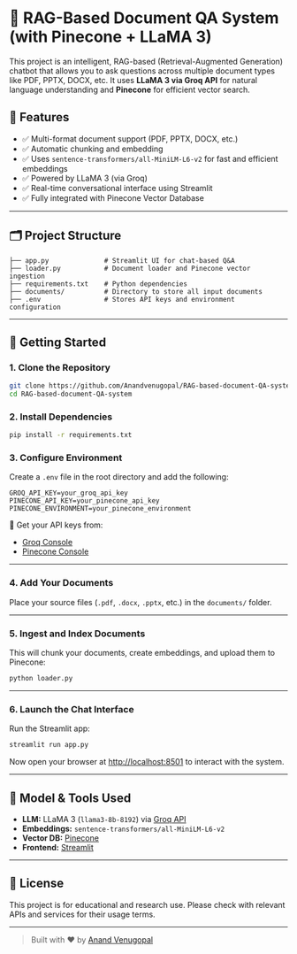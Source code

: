 # 📄 RAG-Based Document QA System (with Pinecone + LLaMA 3)

This project is an intelligent, RAG-based (Retrieval-Augmented Generation) chatbot that allows you to ask questions across multiple document types like PDF, PPTX, DOCX, etc. It uses **LLaMA 3 via Groq API** for natural language understanding and **Pinecone** for efficient vector search.

## 🔧 Features

- ✅ Multi-format document support (PDF, PPTX, DOCX, etc.)
- ✅ Automatic chunking and embedding
- ✅ Uses `sentence-transformers/all-MiniLM-L6-v2` for fast and efficient embeddings
- ✅ Powered by LLaMA 3 (via Groq)
- ✅ Real-time conversational interface using Streamlit
- ✅ Fully integrated with Pinecone Vector Database

---

## 🗂 Project Structure

```
├── app.py              # Streamlit UI for chat-based Q&A
├── loader.py           # Document loader and Pinecone vector ingestion
├── requirements.txt    # Python dependencies
├── documents/          # Directory to store all input documents
├── .env                # Stores API keys and environment configuration
```

---

## 🚀 Getting Started

### 1. Clone the Repository

```bash
git clone https://github.com/Anandvenugopal/RAG-based-document-QA-system.git
cd RAG-based-document-QA-system
```

### 2. Install Dependencies

```bash
pip install -r requirements.txt
```

### 3. Configure Environment

Create a `.env` file in the root directory and add the following:

```env
GROQ_API_KEY=your_groq_api_key
PINECONE_API_KEY=your_pinecone_api_key
PINECONE_ENVIRONMENT=your_pinecone_environment
```

🔑 Get your API keys from:

- [Groq Console](https://console.groq.com/)
- [Pinecone Console](https://www.pinecone.io/)

---

### 4. Add Your Documents

Place your source files (`.pdf`, `.docx`, `.pptx`, etc.) in the `documents/` folder.

---

### 5. Ingest and Index Documents

This will chunk your documents, create embeddings, and upload them to Pinecone:

```bash
python loader.py
```

---

### 6. Launch the Chat Interface

Run the Streamlit app:

```bash
streamlit run app.py
```

Now open your browser at [http://localhost:8501](http://localhost:8501) to interact with the system.

---

## 🤖 Model & Tools Used

- **LLM:** LLaMA 3 (`llama3-8b-8192`) via [Groq API](https://console.groq.com/)
- **Embeddings:** `sentence-transformers/all-MiniLM-L6-v2`
- **Vector DB:** [Pinecone](https://www.pinecone.io/)
- **Frontend:** [Streamlit](https://streamlit.io/)

---

## 📌 License

This project is for educational and research use. Please check with relevant APIs and services for their usage terms.

---

> Built with ❤️ by [Anand Venugopal](https://github.com/Anandvenugopal)
